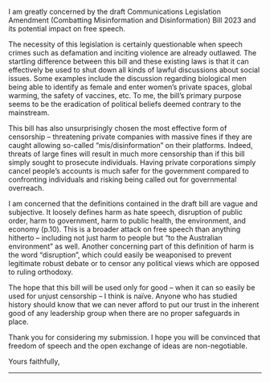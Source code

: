 I am greatly concerned by the draft Communications Legislation Amendment (Combatting Misinformation and Disinformation)
Bill 2023 and its potential impact on free speech.

The necessity of this legislation is certainly questionable when speech crimes such as defamation and inciting violence are already
outlawed. The startling difference between this bill and these existing laws is that it can effectively be used to shut down all kinds
of lawful discussions about social issues. Some examples include the discussion regarding biological men being able to identify as
female and enter women’s private spaces, global warming, the safety of vaccines, etc. To me, the bill’s primary purpose seems to
be the eradication of political beliefs deemed contrary to the mainstream.

This bill has also unsurprisingly chosen the most effective form of censorship – threatening private companies with massive fines if
they are caught allowing so-called “mis/disinformation” on their platforms. Indeed, threats of large fines will result in much more
censorship than if this bill simply sought to prosecute individuals. Having private corporations simply cancel people’s accounts is
much safer for the government compared to confronting individuals and risking being called out for governmental overreach.

I am concerned that the definitions contained in the draft bill are vague and subjective. It loosely defines harm as hate speech,
disruption of public order, harm to government, harm to public health, the environment, and economy (p.10). This is a broader
attack on free speech than anything hitherto – including not just harm to people but “to the Australian environment” as well.
Another concerning part of this definition of harm is the word “disruption”, which could easily be weaponised to prevent
legitimate robust debate or to censor any political views which are opposed to ruling orthodoxy.

The hope that this bill will be used only for good – when it can so easily be used for unjust censorship – I think is naïve. Anyone
who has studied history should know that we can never afford to put our trust in the inherent good of any leadership group when
there are no proper safeguards in place.

Thank you for considering my submission. I hope you will be convinced that freedom of speech and the open exchange of ideas
are non-negotiable.

Yours faithfully,


-----

